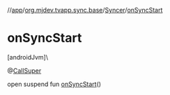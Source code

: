 //[app](../../../index.md)/[org.mjdev.tvapp.sync.base](../index.md)/[Syncer](index.md)/[onSyncStart](on-sync-start.md)

# onSyncStart

[androidJvm]\

@[CallSuper](https://developer.android.com/reference/kotlin/androidx/annotation/CallSuper.html)

open suspend fun [onSyncStart](on-sync-start.md)()

